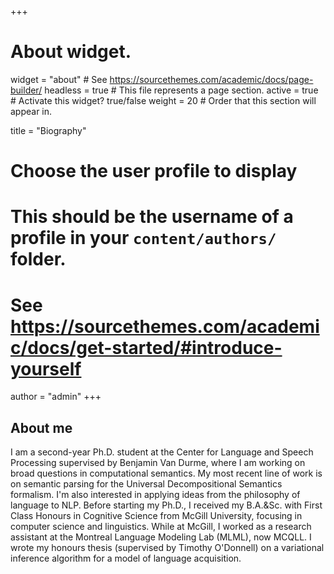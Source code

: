 +++
# About widget.
widget = "about"  # See https://sourcethemes.com/academic/docs/page-builder/
headless = true  # This file represents a page section.
active = true  # Activate this widget? true/false
weight = 20  # Order that this section will appear in.

title = "Biography"

# Choose the user profile to display
# This should be the username of a profile in your `content/authors/` folder.
# See https://sourcethemes.com/academic/docs/get-started/#introduce-yourself
author = "admin"
+++

## About me
I am a second-year Ph.D. student at the Center for Language and Speech Processing supervised by Benjamin Van Durme, where I am working on broad questions in computational semantics. My most recent line of work is on semantic parsing for the Universal Decompositional Semantics formalism. I'm also interested in applying ideas from the philosophy of language to NLP. Before starting my Ph.D., I received my B.A.&Sc. with First Class Honours in Cognitive Science from McGill University, focusing in computer science and linguistics. While at McGill, I worked as a research assistant at the Montreal Language Modeling Lab (MLML), now MCQLL. I wrote my honours thesis (supervised by Timothy O'Donnell) on a variational inference algorithm for a model of language acquisition.


